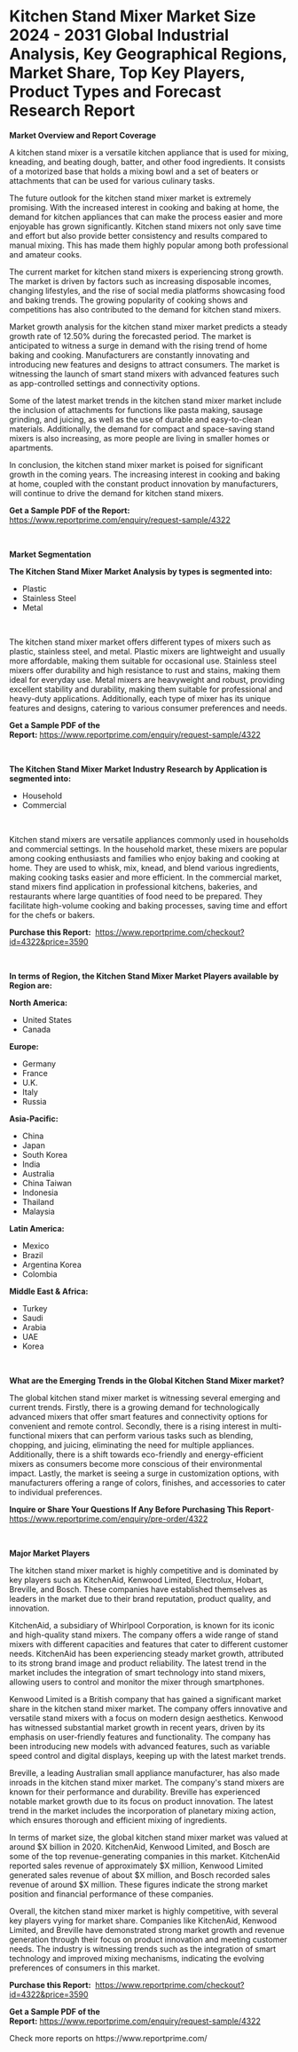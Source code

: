<p><h1>Kitchen Stand Mixer Market Size 2024 - 2031 Global Industrial Analysis, Key Geographical Regions, Market Share, Top Key Players, Product Types and Forecast Research Report</h1></p><p><strong>Market Overview and Report Coverage</strong></p>
<p><p>A kitchen stand mixer is a versatile kitchen appliance that is used for mixing, kneading, and beating dough, batter, and other food ingredients. It consists of a motorized base that holds a mixing bowl and a set of beaters or attachments that can be used for various culinary tasks.</p><p>The future outlook for the kitchen stand mixer market is extremely promising. With the increased interest in cooking and baking at home, the demand for kitchen appliances that can make the process easier and more enjoyable has grown significantly. Kitchen stand mixers not only save time and effort but also provide better consistency and results compared to manual mixing. This has made them highly popular among both professional and amateur cooks.</p><p>The current market for kitchen stand mixers is experiencing strong growth. The market is driven by factors such as increasing disposable incomes, changing lifestyles, and the rise of social media platforms showcasing food and baking trends. The growing popularity of cooking shows and competitions has also contributed to the demand for kitchen stand mixers.</p><p>Market growth analysis for the kitchen stand mixer market predicts a steady growth rate of 12.50% during the forecasted period. The market is anticipated to witness a surge in demand with the rising trend of home baking and cooking. Manufacturers are constantly innovating and introducing new features and designs to attract consumers. The market is witnessing the launch of smart stand mixers with advanced features such as app-controlled settings and connectivity options.</p><p>Some of the latest market trends in the kitchen stand mixer market include the inclusion of attachments for functions like pasta making, sausage grinding, and juicing, as well as the use of durable and easy-to-clean materials. Additionally, the demand for compact and space-saving stand mixers is also increasing, as more people are living in smaller homes or apartments.</p><p>In conclusion, the kitchen stand mixer market is poised for significant growth in the coming years. The increasing interest in cooking and baking at home, coupled with the constant product innovation by manufacturers, will continue to drive the demand for kitchen stand mixers.</p></p>
<p><strong>Get a Sample PDF of the Report:</strong> <a href="https://www.reportprime.com/enquiry/request-sample/4322">https://www.reportprime.com/enquiry/request-sample/4322</a></p>
<p>&nbsp;</p>
<p><strong>Market Segmentation</strong></p>
<p><strong>The Kitchen Stand Mixer Market Analysis by types is segmented into:</strong></p>
<p><ul><li>Plastic</li><li>Stainless Steel</li><li>Metal</li></ul></p>
<p>&nbsp;</p>
<p><p>The kitchen stand mixer market offers different types of mixers such as plastic, stainless steel, and metal. Plastic mixers are lightweight and usually more affordable, making them suitable for occasional use. Stainless steel mixers offer durability and high resistance to rust and stains, making them ideal for everyday use. Metal mixers are heavyweight and robust, providing excellent stability and durability, making them suitable for professional and heavy-duty applications. Additionally, each type of mixer has its unique features and designs, catering to various consumer preferences and needs.</p></p>
<p><strong>Get a Sample PDF of the Report:</strong>&nbsp;<a href="https://www.reportprime.com/enquiry/request-sample/4322">https://www.reportprime.com/enquiry/request-sample/4322</a></p>
<p>&nbsp;</p>
<p><strong>The Kitchen Stand Mixer Market Industry Research by Application is segmented into:</strong></p>
<p><ul><li>Household</li><li>Commercial</li></ul></p>
<p>&nbsp;</p>
<p><p>Kitchen stand mixers are versatile appliances commonly used in households and commercial settings. In the household market, these mixers are popular among cooking enthusiasts and families who enjoy baking and cooking at home. They are used to whisk, mix, knead, and blend various ingredients, making cooking tasks easier and more efficient. In the commercial market, stand mixers find application in professional kitchens, bakeries, and restaurants where large quantities of food need to be prepared. They facilitate high-volume cooking and baking processes, saving time and effort for the chefs or bakers.</p></p>
<p><strong>Purchase this Report:</strong>&nbsp; <a href="https://www.reportprime.com/checkout?id=4322&price=3590">https://www.reportprime.com/checkout?id=4322&price=3590</a></p>
<p>&nbsp;</p>
<p><strong>In terms of Region, the Kitchen Stand Mixer Market Players available by Region are:</strong></p>
<p>
    <p> <strong> North America: </strong>
        <ul>
            <li>United States</li>
            <li>Canada</li>
        </ul>
        </p> 
    <p> <strong> Europe: </strong>
        <ul>
            <li>Germany</li>
            <li>France</li>
            <li>U.K.</li>
            <li>Italy</li>
            <li>Russia</li>
        </ul>
        </p> 
    <p> <strong> Asia-Pacific: </strong>
        <ul>
            <li>China</li>
            <li>Japan</li>
            <li>South Korea</li>
            <li>India</li>
            <li>Australia</li>
            <li>China Taiwan</li>
            <li>Indonesia</li>
            <li>Thailand</li>
            <li>Malaysia</li>
        </ul>
        </p> 
    <p> <strong> Latin America: </strong>
        <ul>
            <li>Mexico</li>
            <li>Brazil</li>
            <li>Argentina Korea</li>
            <li>Colombia</li>
        </ul>
        </p> 
    <p> <strong> Middle East & Africa: </strong>
        <ul>
            <li>Turkey</li>
            <li>Saudi</li>
            <li>Arabia</li>
            <li>UAE</li>
            <li>Korea</li>
        </ul>
    </p>
    </p>
<p>&nbsp;</p>
<p><strong>What are the Emerging Trends in the Global Kitchen Stand Mixer market?</strong></p>
<p><p>The global kitchen stand mixer market is witnessing several emerging and current trends. Firstly, there is a growing demand for technologically advanced mixers that offer smart features and connectivity options for convenient and remote control. Secondly, there is a rising interest in multi-functional mixers that can perform various tasks such as blending, chopping, and juicing, eliminating the need for multiple appliances. Additionally, there is a shift towards eco-friendly and energy-efficient mixers as consumers become more conscious of their environmental impact. Lastly, the market is seeing a surge in customization options, with manufacturers offering a range of colors, finishes, and accessories to cater to individual preferences.</p></p>
<p><strong>Inquire or Share Your Questions If Any Before Purchasing This Report</strong>- <a href="https://www.reportprime.com/enquiry/pre-order/4322">https://www.reportprime.com/enquiry/pre-order/4322</a></p>
<p>&nbsp;</p>
<p><strong>Major Market Players</strong></p>
<p><p>The kitchen stand mixer market is highly competitive and is dominated by key players such as KitchenAid, Kenwood Limited, Electrolux, Hobart, Breville, and Bosch. These companies have established themselves as leaders in the market due to their brand reputation, product quality, and innovation.</p><p>KitchenAid, a subsidiary of Whirlpool Corporation, is known for its iconic and high-quality stand mixers. The company offers a wide range of stand mixers with different capacities and features that cater to different customer needs. KitchenAid has been experiencing steady market growth, attributed to its strong brand image and product reliability. The latest trend in the market includes the integration of smart technology into stand mixers, allowing users to control and monitor the mixer through smartphones.</p><p>Kenwood Limited is a British company that has gained a significant market share in the kitchen stand mixer market. The company offers innovative and versatile stand mixers with a focus on modern design aesthetics. Kenwood has witnessed substantial market growth in recent years, driven by its emphasis on user-friendly features and functionality. The company has been introducing new models with advanced features, such as variable speed control and digital displays, keeping up with the latest market trends.</p><p>Breville, a leading Australian small appliance manufacturer, has also made inroads in the kitchen stand mixer market. The company's stand mixers are known for their performance and durability. Breville has experienced notable market growth due to its focus on product innovation. The latest trend in the market includes the incorporation of planetary mixing action, which ensures thorough and efficient mixing of ingredients.</p><p>In terms of market size, the global kitchen stand mixer market was valued at around $X billion in 2020. KitchenAid, Kenwood Limited, and Bosch are some of the top revenue-generating companies in this market. KitchenAid reported sales revenue of approximately $X million, Kenwood Limited generated sales revenue of about $X million, and Bosch recorded sales revenue of around $X million. These figures indicate the strong market position and financial performance of these companies.</p><p>Overall, the kitchen stand mixer market is highly competitive, with several key players vying for market share. Companies like KitchenAid, Kenwood Limited, and Breville have demonstrated strong market growth and revenue generation through their focus on product innovation and meeting customer needs. The industry is witnessing trends such as the integration of smart technology and improved mixing mechanisms, indicating the evolving preferences of consumers in this market.</p></p>
<p><strong>Purchase this Report:</strong>&nbsp;&nbsp;<a href="https://www.reportprime.com/checkout?id=4322&price=3590">https://www.reportprime.com/checkout?id=4322&price=3590</a></p>
<p></p>
<p><strong>Get a Sample PDF of the Report:</strong>&nbsp;<a href="https://www.reportprime.com/enquiry/request-sample/4322">https://www.reportprime.com/enquiry/request-sample/4322</a></p>
<p>Check more reports on https://www.reportprime.com/</p>